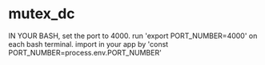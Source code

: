 # mutex_dc
IN YOUR BASH, set the port to 4000.
run 'export PORT_NUMBER=4000' on each bash terminal. 
import in your app by 'const PORT_NUMBER=process.env.PORT_NUMBER'
